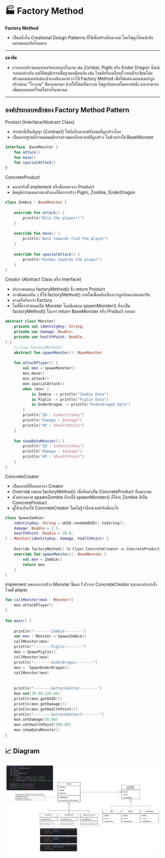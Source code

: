 # 🏭 Factory Method

**Factory Method**  
- เป็นหนึ่งใน Creational Design Patterns ที่ใช้เพื่อสร้างอ็อบเจกต์ โดยไม่ผูกโค้ดเข้ากับคลาสคอนกรีตโดยตรง
---
**แนวคิด**
- เราอยากสร้างมอนสเตอร์หลายแบบในเกม เช่น Zombie, Piglin หรือ Ender Dragon ซึ่งแม้จะแตกต่างกัน แต่ก็มีพฤติกรรมพื้นฐานเหมือนกัน เช่น โจมตีหรือเคลื่อนที่
แทนที่จะเขียนโค้ดสร้างมอนสเตอร์แต่ละตัวเองทีละคลาส เราใช้ Factory Method เพื่อให้แต่ละมอนสเตอร์ถูกสร้างผ่าน "โรงงาน" ที่แยกออกมา ช่วยให้โค้ดเป็นระบบ ไม่ผูกกับคลาสใดคลาสหนึ่ง และสามารถเพิ่มมอนสเตอร์ใหม่ได้ง่ายในอนาคต
---

## องค์ประกอบหลักของ Factory Method Pattern

Product (Interface/Abstract Class) 

- ทำหน้าที่เป็นสัญญา (Contract) ให้กับอ็อบเจกต์ทั้งหมดที่ถูกสร้างโดย 
- เป็นคลาสฐานที่กำหนดพฤติกรรมร่วมของอ็อบเจกต์ที่ถูกสร้าง ในตัวอย่างใช้ BaseMonster
```kotlin
interface  BaseMonster {
    fun attack()
    fun move()
    fun spacialAttack()
}
```

ConcreteProduct 
- คลาสจริงที่ implement หรือสืบทอดจาก Product
- มีพฤติกรรมเฉพาะของตัวเองก็คือการสร้าง Piglin, Zombie, EnderDragon
```kotlin
class Zombie : BaseMonster {

    override fun attack() {
        println("Bite the player!!")
    }

    override fun move() {
        println("Walk towards find the player")
    }

    override fun spacialAttack() {
        println("Rushes towards the player")
    }
}
```

Creator (Abstract Class หรือ Interface)
- ประกาศเมธอด factoryMethod() ซึ่ง return Product
- อาจมีเมธอดอื่น ๆ ที่ใช้ factoryMethod() ภายในเพื่อหลีกเลี่ยงการผูกกับคลาสคอนกรีต
- บางครั้งเรียกว่า Factory
- ในที่นี้เรากำหนดเป็น Monster โดยมีเมธอด spawnMonster() ที่จะเป็น factoryMethod() ในการ return BaseMonster หรือ Product ออกมา
```kotlin
abstract class Monster(
    private val identityKey: String,
    private var damage: Double,
    private var healthPoint: Double,
) {
    //กำหนด factoryMethod()
    abstract fun spawnMonster(): BaseMonster

    fun attackPlayer() {
        val mon = spawnMonster()
        mon.move()
        mon.attack()
        mon.spacialAttack()
        when (mon) {
            is Zombie -> println("Zombie Data")
            is Piglin -> println("Piglin Data")
            is EnderDragon -> println("EnderDragon Data")
        }
        println("ID : $identityKey")
        println("Damage : $damage")
        println("HP : $healthPoint")
    }

    fun showDataMonster() {
        println("ID : $identityKey")
        println("Damage : $damage")
        println("HP : $healthPoint")
    }
}
```


ConcreteCreator
- เป็นคลาสที่สืบทอดจาก Creator
- Override เมธอด factoryMethod() เพื่อคืนค่าเป็น ConcreteProduct ที่เหมาะสม
- ตัวอย่างคลาส spawnZombie เรีกยใช้ spawnMonster() ก็ได้จะ Zombie ที่เป็น ConcreteProduct
- ผู้ใช้จะเรียกใช้ ConcreteCreator โดยไม่รู้ว่าอ็อบเจกต์จริงคืออะไร
```kotlin
class SpawnZombie(
    identityKey: String = UUID.randomUUID().toString(),
    damage: Double = 2.5,
    healthPoint: Double = 20.0,
) : Monster(identityKey, damage, healthPoint) {

    Overide factoryMethod() ให้ Class ConcreteCreator ส่ง ConcreteProduct กลับมา
    override fun spawnMonster(): BaseMonster {
        val mon = Zombie()
        return mon
    }
}
```
implement
ทดลองการสร้าง Monster ขึ้นมา 1 ตัวจาก ConcreteCreator และลองทำการสั่งโจมตี้ player
```kotlin
fun callMonster(mon : Monster){
    mon.attackPlayer()
}

fun main() {

    println("--------Zombie--------")
    var mon : Monster = SpawnZombie()
    callMonster(mon)
    println("--------Piglin--------")
    mon = SpawnPiglin()
    callMonster(mon)
    println("--------EnderDragon--------")
    mon =  SpawnEnderDragon()
    callMonster(mon)


    println("--------Getter&Setter--------")
    mon.set(30.00,120.00)
    println(mon.getUUID())
    println(mon.getDamage())
    println(mon.getHealthPoint())
    println("--------Getter&Setter2--------")
    mon.setDamage(50.00)
    mon.setHealthPoint(300.00)
    mon.showDataMonster()
}
```
## 📈 Diagram

![Factory Method Diagram](./factory-method-diagram.jpg)

